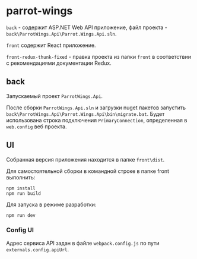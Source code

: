 # parrot-wings

`back` - содержит ASP.NET Web API приложение, файл проекта - `back\ParrotWings.Api\Parrot.Wings.Api.sln`.

`front` содержит React приложение.

`front-redux-thunk-fixed` - правка проекта из папки `front` в соответствии с рекомендациями документации Redux.
## back

Запускаемый проект `ParrotWings.Api`.

После сборки `ParrotWings.Api.sln` и загрузки nuget пакетов запустить `back\ParrotWings.Api\Parrot.Wings.Api\bin\migrate.bat`. Будет использована строка подключения `PrimaryConnection`, определенная в `web.config` веб проекта.

## UI

Собранная версия приложения находится в папке `front\dist`.

Для самостоятельной сборки в командной строке в папке front выполнить:
```
npm install
npm run build
```

Для запуска в режиме разработки:
```
npm run dev
```
### Config UI

Адрес сервиса API задан в файле `webpack.config.js` по пути `externals.config.apiUrl`.